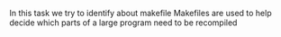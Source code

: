 In this task we try to identify about makefile
Makefiles are used to help decide which parts of a large program need to be recompiled
